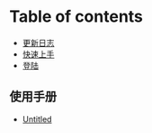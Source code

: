 # Table of contents

* [更新日志](README.md)
* [快速上手](kuai-su-shang-shou.md)
* [登陆](deng-lu.md)

## 使用手册

* [Untitled](shi-yong-shou-ce/untitled.md)

